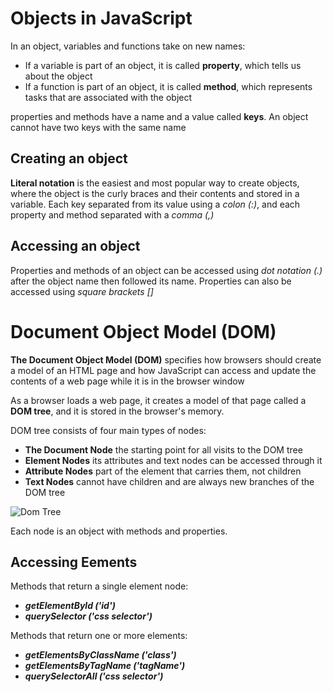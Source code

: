 # Objects in JavaScript


In an object, variables and functions take on new names:
* If a variable is part of an object, it is called **property**, which tells us about the object
* If a function is part of an object, it is called **method**, which represents tasks that are associated with the object

properties and methods have a name and a value called **keys**. An object cannot have two keys with the same name

## Creating an object
**Literal notation** is the easiest and most popular way to create objects, where the object is the curly braces and their contents and stored in a variable. Each key separated from its value using a *colon (:)*, and each property and method separated with a *comma (,)*

## Accessing an object
Properties and methods of an object can be accessed using *dot notation (.)* after the object name then followed its name. Properties can also be accessed using *square brackets []*



# Document Object Model (DOM)

**The Document Object Model (DOM)** specifies how browsers should create a model of an HTML page and how JavaScript can access and update the contents of a web page while it is in the browser window

As a browser loads a web page, it creates a model of that page called a **DOM tree**, and it is stored in the browser's memory.

DOM tree consists of four main types of nodes:
* **The Document Node** the starting point for all visits to the DOM tree
* **Element Nodes** its attributes and text nodes can be accessed through it
* **Attribute Nodes** part of the element that carries them, not children
* **Text Nodes** cannot have children and are always new branches of the DOM tree

![Dom Tree](https://www.freetutorialsplus.com/javascript-tutorial/images/html-dom-illustration.png)

Each node is an object with methods and properties.

## Accessing Eements

Methods that return a single element node:
* ***getElementByld ('id')***
* ***querySelector ('css selector')***

Methods that return one or more elements:
* ***getElementsByClassName ('class')***
* ***getElementsByTagName ('tagName')***
* ***querySelectorAll ('css selector')***